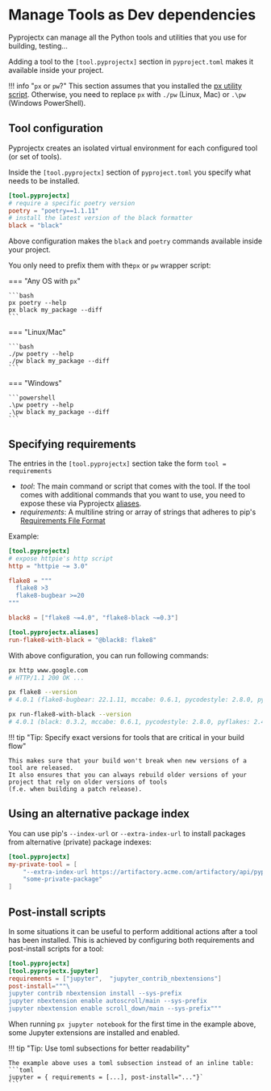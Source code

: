 # Manage Tools as Dev dependencies

Pyprojectx can manage all the Python tools and utilities that you use for building, testing...

Adding a tool to the `[tool.pyprojectx]` section in `pyproject.toml` makes it available inside your project.

!!! info "`px` or `pw`?"
    This section assumes that you installed the [px utility script](/usage/#install-the-global-px-script).
    Otherwise, you need to replace `px` with `./pw` (Linux, Mac) or `.\pw` (Windows PowerShell).

## Tool configuration

Pyprojectx creates an isolated virtual environment for each configured tool (or set of tools).

Inside the `[tool.pyprojectx]` section of `pyproject.toml` you specify what needs to be installed.

```toml title="pyproject.toml"
[tool.pyprojectx]
# require a specific poetry version
poetry = "poetry==1.1.11"
# install the latest version of the black formatter
black = "black"
```

Above configuration makes the `black` and `poetry` commands available inside your project.

You only need to prefix them with the`px` or `pw` wrapper script:

=== "Any OS with `px`"

    ```bash
    px poetry --help
    px black my_package --diff
    ```

=== "Linux/Mac"

    ```bash
    ./pw poetry --help
    ./pw black my_package --diff
    ```

=== "Windows"

    ```powershell
    .\pw poetry --help
    .\pw black my_package --diff
    ```

## Specifying requirements

The entries in the `[tool.pyprojectx]` section take the form `tool = requirements`

* _tool_: The main command or script that comes with the tool. If the tool comes with additional commands that you want
  to use, you need to expose these via Pyprojectx [aliases](/config/aliases).
* _requirements_: A multiline string or array of strings that adheres to
  pip's [Requirements File Format](https://pip.pypa.io/en/stable/reference/requirements-file-format/#requirements-file-format)

Example:

```toml title="pyproject.toml"
[tool.pyprojectx]
# expose httpie's http script
http = "httpie ~= 3.0"

flake8 = """
  flake8 >3
  flake8-bugbear >=20
"""

black8 = ["flake8 ~=4.0", "flake8-black ~=0.3"]

[tool.pyprojectx.aliases]
run-flake8-with-black = "@black8: flake8"
```

With above configuration, you can run following commands:

```bash
px http www.google.com
# HTTP/1.1 200 OK ...

px flake8 --version
# 4.0.1 (flake8-bugbear: 22.1.11, mccabe: 0.6.1, pycodestyle: 2.8.0, pyflakes: 2.4.0) CPython 3.9.6 on Darwin

px run-flake8-with-black --version
# 4.0.1 (black: 0.3.2, mccabe: 0.6.1, pycodestyle: 2.8.0, pyflakes: 2.4.0) CPython 3.9.6 on Darwin
```

!!! tip "Tip: Specify exact versions for tools that are critical in your build flow"

    This makes sure that your build won't break when new versions of a tool are released.
    It also ensures that you can always rebuild older versions of your project that rely on older versions of tools
    (f.e. when building a patch release).

## Using an alternative package index

You can use pip's `--index-url` or `--extra-index-url` to install packages from alternative (private) package indexes:

```toml
[tool.pyprojectx]
my-private-tool = [
    "--extra-index-url https://artifactory.acme.com/artifactory/api/pypi/python-virtual/simple",
    "some-private-package"
]
```

## Post-install scripts
In some situations it can be useful to perform additional actions after a tool has been installed.
This is achieved by configuring both requirements and post-install scripts for a tool:
```toml
[tool.pyprojectx]
[tool.pyprojectx.jupyter]
requirements = ["jupyter",	"jupyter_contrib_nbextensions"]
post-install="""\
jupyter contrib nbextension install --sys-prefix
jupyter nbextension enable autoscroll/main --sys-prefix
jupyter nbextension enable scroll_down/main --sys-prefix"""
```

When running `px jupyter notebook` for the first time in the example above,
some Jupyter extensions are installed and enabled.

!!! tip "Tip: Use toml subsections for better readability"

    The example above uses a toml subsection instead of an inline table:
    ```toml
    jupyter = { requirements = [...], post-install="..."}`
    ```
